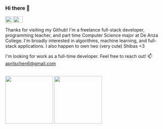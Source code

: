 ### Hi there 👋
<a href="https://www.instagram.com/shiwei_chen06/">
  <img align="left" alt="Shiwei's Instagram" width="22px" src="https://raw.githubusercontent.com/hussainweb/hussainweb/main/icons/instagram.png" />
</a>

<img src="https://user-images.githubusercontent.com/106645644/219537919-87e27780-4865-4c1d-9b0b-56a972d28e2b.gif" width="30vw" height="20vh"/>

<br/>

Thanks for visiting my Github! I'm a freelance full-stack developer, programming teacher, and part time Computer Science major at De Anza College. I'm broadly interested in algorithms, machine learning, and full-stack applications. I also happen to own two (very cute) Shibas <3

I'm looking for work as a full-time developer. Feel free to reach out!
📫 aprilschen6@gmail.com

<br/>
<div>
  <img src="https://github-readme-stats.vercel.app/api?username=aprilschen&count_private=true&show_icons=true" height="150dp"/>
  <img src="https://github-readme-stats.vercel.app/api/top-langs/?username=aprilschen&layout=compact&hide_progress=true" height="150dp" />
</div>
